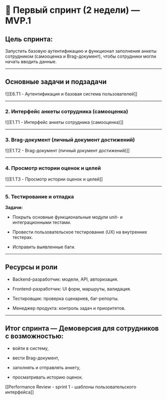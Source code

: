 # 📅 Первый спринт (2 недели) — MVP.1

## Цель спринта:

Запустить базовую аутентификацию и функционал заполнения анкеты сотрудником (самооценка и Brag-документ), чтобы сотрудники могли начать вводить данные.

---

## Основные задачи и подзадачи

![[E6.T1 - Аутентификация и базовая система пользователей]]

---

### 2. Интерфейс анкеты сотрудника (самооценка)

![[E1.T1 - Интерфейс анкеты сотрудника (самооценка)]]

---

### 3. Brag-документ (личный документ достижений)

![[E1.T2 - Brag-документ (личный документ достижений)]]

---

### 4. Просмотр истории оценок и целей

![[E1.T3 - Просмотр истории оценок и целей]]

---

### 5. Тестирование и отладка

**Задачи:**

- Покрыть основные функциональные модули unit- и интеграционными тестами.
    
- Провести пользовательское тестирование (UX) на внутренних тестерах.
    
- Исправить выявленные баги.
    

---

## Ресурсы и роли

- Backend-разработчик: модели, API, авторизация.
    
- Frontend-разработчик: UI форм, маршруты, валидация.
    
- Тестировщик: проверка сценариев, баг-репорты.
    
- Менеджер продукта: контроль задач и приоритетов.
    

---

## Итог спринта — Демоверсия для сотрудников с возможностью:

- войти в систему,
    
- вести Brag-документ,
    
- заполнять и отправлять анкету,
    
- просматривать историю оценок.

[[Performance Review - sprint 1 - шаблоны пользовательского интерфейса]]
